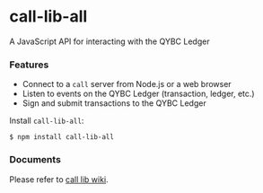 # call-lib-all

A JavaScript API for interacting with the QYBC Ledger


### Features

+ Connect to a `call` server from Node.js or a web browser
+ Listen to events on the QYBC Ledger (transaction, ledger, etc.)
+ Sign and submit transactions to the QYBC Ledger


Install `call-lib-all`:
```
$ npm install call-lib-all
```

### Documents

Please refer to [call lib wiki](https://github.com/callchain/call-lib/wiki).

